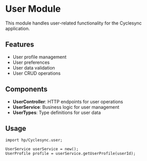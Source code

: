 # User Module

This module handles user-related functionality for the Cyclesync application.

## Features
- User profile management
- User preferences
- User data validation
- User CRUD operations

## Components
- **UserController**: HTTP endpoints for user operations
- **UserService**: Business logic for user management
- **UserTypes**: Type definitions for user data

## Usage
```ballerina
import hp/Cyclesync.user;

UserService userService = new();
UserProfile profile = userService.getUserProfile(userId);
```
